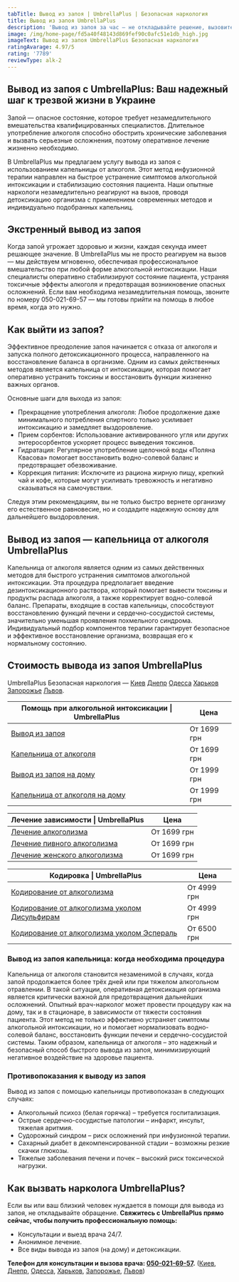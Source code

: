 ```yaml
---
tabTitle: Вывод из запоя | UmbrellaPlus | Безопасная наркология
title: Вывод из запоя UmbrellaPlus
description: 'Вывод из запоя за час — не откладывайте решение, вызовите помощь'
image: /img/home-page/fd5a40f48143d869fef90c0afc51e1db_high.jpg
imageText: Вывод из запоя UmbrellaPlus Безопасная наркология
ratingAvarage: 4.97/5
rating: '7789'
reviewType: alk-2
---
```


## Вывод из запоя с UmbrellaPlus: Ваш надежный шаг к трезвой жизни в Украине

Запой — опасное состояние, которое требует незамедлительного вмешательства квалифицированных специалистов. Длительное употребление алкоголя способно обострить хронические заболевания и вызвать серьезные осложнения, поэтому оперативное лечение жизненно необходимо.

В UmbrellaPlus мы предлагаем услугу вывода из запоя с использованием капельницы от алкоголя. Этот метод инфузионной терапии направлен на быстрое устранение симптомов алкогольной интоксикации и стабилизацию состояния пациента. Наши опытные наркологи незамедлительно реагируют на вызов, проводя детоксикацию организма с применением современных методов и индивидуально подобранных капельниц.

## Экстренный вывод из запоя 

Когда запой угрожает здоровью и жизни, каждая секунда имеет решающее значение. В UmbrellaPlus мы не просто реагируем на вызов — мы действуем мгновенно, обеспечивая профессиональное вмешательство при любой форме алкогольной интоксикации. Наши специалисты оперативно стабилизируют состояние пациента, устраняя токсичные эффекты алкоголя и предотвращая возникновение опасных осложнений. Если вам необходима незамедлительная помощь, звоните по номеру 050-021-69-57 — мы готовы прийти на помощь в любое время, когда это нужно.

## Как выйти из запоя?

Эффективное преодоление запоя начинается с отказа от алкоголя и запуска полного детоксикационного процесса, направленного на восстановление баланса в организме. Одним из самых действенных методов является капельница от интоксикации, которая помогает оперативно устранить токсины и восстановить функции жизненно важных органов.

Основные шаги для выхода из запоя:

* Прекращение употребления алкоголя: Любое продолжение даже минимального потребления спиртного только усиливает интоксикацию и замедляет выздоровление.
* Прием сорбентов: Использование активированного угля или других энтеросорбентов ускоряет процесс выведения токсинов.
* Гидратация: Регулярное употребление щелочной воды «Поляна Квасова» помогает восстановить водно-солевой баланс и предотвращает обезвоживание.
* Коррекция питания: Исключите из рациона жирную пищу, крепкий чай и кофе, которые могут усиливать тревожность и негативно сказываться на самочувствии.

Следуя этим рекомендациям, вы не только быстро вернете организму его естественное равновесие, но и создадите надежную основу для дальнейшего выздоровления.

## Вывод из запоя — капельница от алкоголя UmbrellaPlus

Капельница от алкоголя является одним из самых действенных методов для быстрого устранения симптомов алкогольной интоксикации. Эта процедура предполагает введение дезинтоксикационного раствора, который помогает вывести токсины и продукты распада алкоголя, а также корректирует водно-солевой баланс. Препараты, входящие в состав капельницы, способствуют восстановлению функций печени и сердечно-сосудистой системы, значительно уменьшая проявления похмельного синдрома. Индивидуальный подбор компонентов терапии гарантирует безопасное и эффективное восстановление организма, возвращая его к нормальному состоянию.

## Стоимость вывода из запоя UmbrellaPlus

UmbrellaPlus Безопасная наркология — [Киев](https://umbrella-plus.com.ua/kiev/) [Днепр](https://umbrella-plus.com.ua/dnepr/) [Одесса](https://umbrella-plus.com.ua/lechenie-alc/) [Харьков](https://umbrella-plus.com.ua/kharkiv/) [Запорожье](https://umbrella-plus.com.ua/zaporozie/) [Львов](https://umbrella-plus.com.ua/lviv/).

| Помощь при алкогольной интоксикации \| UmbrellaPlus                                                                 | Цена        |
| ------------------------------------------------------------------------------------------------------------------- | ----------- |
| [Вывод из запоя](https://umbrella-plus.com.ua/services/vivod-iz-zapoia-umbrellaplus/)                               | От 1699 грн |
| [Капельница от алкоголя](https://umbrella-plus.com.ua/services/kapelnica-ot-alkogolia-umbrellaplus/)                | От 1699 грн |
| [Вывод из запоя на дому](https://umbrella-plus.com.ua/services/vivod-iz-zapoia-na-domy-umbrellaplus/)               | От 1999 грн |
| [Капельница от алкоголя на дому](https://umbrella-plus.com.ua/services/kapelnica_ot_alkogola_na_domy_umbrellaplus/) | От 1999 грн |

| Лечение зависимости \| UmbrellaPlus                                                                               | Цена        |
| ----------------------------------------------------------------------------------------------------------------- | ----------- |
| [Лечение алкоголизма](https://umbrella-plus.com.ua/services/lechenie-alkogolizma/)                                | От 1699 грн |
| [Лечение пивного алкоголизма](https://umbrella-plus.com.ua/services/lechenie-pivnogo-alkogolizma-umbrellaplus/)   | От 1699 грн |
| [Лечение женского алкоголизма](https://umbrella-plus.com.ua/services/lechenie-jenskogo-alkogolizma-umbrellaplus/) | От 1699 грн |

| Кодировка \| UmbrellaPlus                                                                                                              | Цена        |
| -------------------------------------------------------------------------------------------------------------------------------------- | ----------- |
| [Кодирование от алкоголизма](https://umbrella-plus.com.ua/services/kodirovka-ot-alkogolia-umbrellaplus/)                               | От 4999 грн |
| [Кодирование от алкоголизма уколом Дисульфирам](https://umbrella-plus.com.ua/services/kodirovka-ot-alkogolia-disulfiram-umbrellaplus/) | От 4999 грн |
| [Кодирование от алкоголизма уколом Эспераль](https://umbrella-plus.com.ua/services/kodirovka-ot-alkogolizma-espiarl-umbrellaplus/)     | От 6500 грн |

### Вывод из запоя капельница: когда необходима процедура

Капельница от алкоголя становится незаменимой в случаях, когда запой продолжается более трёх дней или при тяжелом алкогольном отравлении. В такой ситуации, оперативная детоксикация организма является критически важной для предотвращения дальнейших осложнений. Опытный врач-нарколог может провести процедуру как на дому, так и в стационаре, в зависимости от тяжести состояния пациента. Этот метод не только эффективно устраняет симптомы алкогольной интоксикации, но и помогает нормализовать водно-солевой баланс, восстановить функции печени и сердечно-сосудистой системы. Таким образом, капельница от алкоголя – это надежный и безопасный способ быстрого вывода из запоя, минимизирующий негативное воздействие на здоровье пациента.

### Противопоказания к выводу из запоя

Вывод из запоя с помощью капельницы противопоказан в следующих случаях:

* Алкогольный психоз (белая горячка) – требуется госпитализация.
* Острые сердечно-сосудистые патологии – инфаркт, инсульт, тяжелая аритмия.
* Судорожный синдром – риск осложнений при инфузионной терапии.
* Сахарный диабет в декомпенсированной стадии – возможны резкие скачки глюкозы.
* Тяжелые заболевания печени и почек – высокий риск токсической нагрузки.

## Как вызвать нарколога UmbrellaPlus?

Если вы или ваш близкий человек нуждается в помощи для вывода из запоя, не откладывайте обращение. **Свяжитесь с UmbrellaPlus прямо сейчас, чтобы получить профессиональную помощь:**

* Консультации и выезд врача 24/7.
* Анонимное лечение.
* Все виды вывода из запоя (на дому) и детоксикации.

**Телефон для консультации и вызова врача: [050-021-69-57](tel:0500216957).**  ([Киев](https://umbrella-plus.com.ua/kiev/), [Днепр](https://umbrella-plus.com.ua/dnepr/), [Одесса](https://umbrella-plus.com.ua/lechenie-alc/), [Харьков](https://umbrella-plus.com.ua/kharkiv/), [Запорожье](https://umbrella-plus.com.ua/zaporozie/), [Львов](https://umbrella-plus.com.ua/lviv/))

